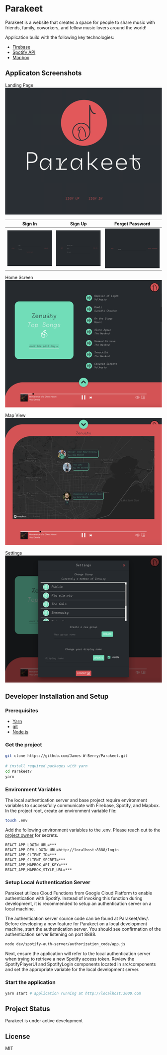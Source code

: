 # Parakeet

Parakeet is a website that creates a space for people to share music with friends, family, coworkers, and fellow music lovers around the world!

Application build with the following key technologies:
* [Firebase](https://firebase.google.com/)
* [Spotify API](https://developer.spotify.com/documentation/general/guides/)
* [Mapbox](https://www.mapbox.com/)


## Applicaton Screenshots
Landing Page
![Parakeet](readmeAssets/landingPage.gif)

|               Sign In               |               Sign Up               |              Forgot Password               |
| :---------------------------------: | :---------------------------------: | :----------------------------------------: |
| ![Sign In](readmeAssets/signin.png) | ![Sign Up](readmeAssets/signup.png) | ![Forgot](readmeAssets/forgotpassword.png) |

Home Screen
![Home](readmeAssets/homePage.png)

Map View
![Map](readmeAssets/mapView.png)

Settings
![Home](readmeAssets/settings.png)


## Developer Installation and Setup
### Prerequisites
* [Yarn](https://classic.yarnpkg.com/en/docs/install/#mac-stable)
* [git](https://git-scm.com/book/en/v2/Getting-Started-Installing-Git)
* [Node.js](https://nodejs.org/en/download/)

### Get the project
```bash
git clone https://github.com/James-W-Berry/Parakeet.git

# install required packages with yarn
cd Parakeet/
yarn
```

### Environment Variables
The local authentication server and base project require environment variables to successfully communicate with Firebase, Spotify, and Mapbox. In the project root, create an environment variable file:
```bash
touch .env
```
Add the following environment variables to the .env. Please reach out to the [project owner](https://github.com/James-W-Berry) for secrets. 
```
REACT_APP_LOGIN_URL=***
REACT_APP_DEV_LOGIN_URL=http://localhost:8888/login
REACT_APP_CLIENT_ID=***
REACT_APP_CLIENT_SECRET=***
REACT_APP_MAPBOX_API_KEY=***
REACT_APP_MAPBOX_STYLE_URL=***
```

### Setup Local Authentication Server
Parakeet utilizes Cloud Functions from Google Cloud Platform to enable authentication with Spotify. Instead of invoking this function during development, it is recommended to setup an authentication server on a local machine.

The authentication server source code can be found at Parakeet/dev/. Before developing a new feature for Parakeet on a local development machine, start the authentication server. You should see confirmation of the authentication server listening on port 8888.
```bash
node dev/spotify-auth-server/authorization_code/app.js
```
Next, ensure the application will refer to the local authentication server when trying to retrieve a new Spotify access token. Review the SpotifyPlayerUI and SpotifyLogin components located in src/components and set the appropriate variable for the local development server.

### Start the application
```bash
yarn start # application running at http://localhost:3000.com
```

## Project Status
Parakeet is under active development

## License
MIT